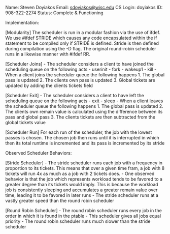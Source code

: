 Name: Steven Doyiakos
Email: sdoyiakos@wisc.edu
CS Login: doyiakos
ID: 908-322-2274
Status: Complete & Functioning


Implementation: 

[Modularity]
The scheduler is run in a modular fashion via the use of ifdef. We use #ifdef STRIDE which causes
any code encapsulated within the if statement to be compiled only if STRIDE is defined. Stride is then
defined during compilation using the -D flag. The original round-robin scheduler runs in a likewise manner
with #ifdef RR.

[Scheduler Joins]
	- The scheduler considers a client to have joined the scheduling queue on the following acts
		- userinit
		- fork
		- wakeup1
		- kill
	- When a client joins the scheduler queue the following happens
		1. The global pass is updated
		2. The clients own pass is updated
		3. Global tickets are updated by adding the clients tickets field

[Scheduler Exit]
	- The scheduler considers a client to have left the scheduling queue on the following acts
		- exit
		- sleep
	- When a client leaves the scheduler queue the following happens
		1. The global pass is updated
		2. The clients own remain value is calculated using the difference between its pass and global pass
		3. The clients tickets are then subtracted from the global tickets value

[Scheduler Run]
For each run of the scheduler, the job with the lowest passes is chosen. The chosen job then runs until it is interrupted in which then its total runtime is incremented and its pass is incremented by its stride

	
		
Observed Scheduler Behaviors:

[Stride Scheduler]
	- The stride scheduler runs each job with a frequency in proportion to its tickets. This means that over a given time fram, a job with 8 tickets will run 4x as much as a job with 2 tickets does.
	- One observed behavior is that the job which represents workload tends to be favored to a greater degree than its tickets would imply. This is because the workload job is consistently sleeping and accumulates a greater remain
	value over time, leading it to be favored in later runs
	- The stride scheduler runs at a vastly greater speed than the round robin scheduler

[Round Robin Scheduler]
	- The round robin scheduler runs every job in the order in which it is found in the ptable 
	- This scheduler gives all jobs equal priority
	- The round robin scheduler runs much slower than the stride scheduler

